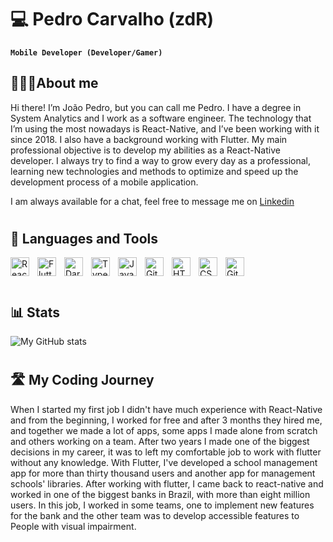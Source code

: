 # 💻 Pedro Carvalho (zdR)

**`Mobile Developer (Developer/Gamer)`**

## 🧑🏻‍💻About me
Hi there!
I’m João Pedro, but you can call me Pedro. I have a degree in System Analytics and I work as a software engineer. The technology that I’m using the most nowadays is React-Native, and I’ve been working with it since 2018. I also have a background working with Flutter. My main professional objective is to develop my abilities as a React-Native developer. I always try to find a way to grow every day as a professional, learning new technologies and methods to optimize and speed up the development process of a mobile application.

I am always available for a chat, feel free to message me on [Linkedin][linkedin]
<br />

#

## 🧰 Languages and Tools
<img align="left" alt="React-Native" width="30px" style="padding-right:10px;" src="https://cdn.jsdelivr.net/gh/devicons/devicon/icons/react/react-original.svg" />
<img align="left" alt="Flutter" width="30px" style="padding-right:10px;" src="https://cdn.jsdelivr.net/gh/devicons/devicon/icons/flutter/flutter-original.svg" />
<img align="left" alt="Dart" width="30px" style="padding-right:10px;" src="https://cdn.jsdelivr.net/gh/devicons/devicon/icons/dart/dart-original.svg" />
<img align="left" alt="TypeScript" width="30px" style="padding-right:10px;" src="https://cdn.jsdelivr.net/gh/devicons/devicon/icons/typescript/typescript-plain.svg" />
<img align="left" alt="JavaScript" width="30px" style="padding-right:10px;" src="https://cdn.jsdelivr.net/gh/devicons/devicon/icons/javascript/javascript-plain.svg" />
<img align="left" alt="Git" width="30px" style="padding-right:10px;" src="https://cdn.jsdelivr.net/gh/devicons/devicon/icons/git/git-original.svg" />
<img align="left" alt="HTML" width="30px" style="padding-right:10px;" src="https://cdn.jsdelivr.net/gh/devicons/devicon/icons/html5/html5-plain.svg" />
<img align="left" alt="CSS" width="30px" style="padding-right:10px;" src="https://cdn.jsdelivr.net/gh/devicons/devicon/icons/css3/css3-plain.svg" />
<img align="left" alt="GitHub" width="30px" style="padding-right:10px;" src="https://cdn.jsdelivr.net/gh/devicons/devicon/icons/github/github-original.svg" />
<br />
<br />

#

## 📊 Stats

![My GitHub stats](https://github-readme-stats.vercel.app/api?username=PedrozdR&show_icons=true&theme=gruvbox)

#

## 🛣️ My Coding Journey

  When I started my first job I didn't have much experience with React-Native and from the beginning, I worked for free and after 3 months they hired me, and together we made a lot of apps, some apps I made alone from scratch and others working on a team. After two years I made one of the biggest decisions in my career, it was to left my comfortable job to work with flutter without any knowledge. With Flutter, I've developed a school management app for more than thirty thousand users and another app for management schools' libraries. After working with flutter, I came back to react-native and worked in one of the biggest banks in Brazil, with more than eight million users. In this job, I worked in some teams, one to implement new features for the bank and the other team was to develop accessible features to People with visual impairment.

[linkedin]: https://www.linkedin.com/in/pedrozdr/
